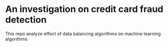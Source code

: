# An investigation on credit card fraud detection
 This repo analyze effect of data balancing algorithms on machine learning algorithms
